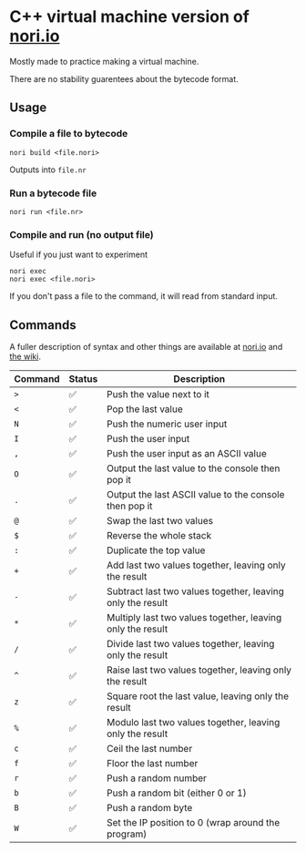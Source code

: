 # C++ virtual machine version of [nori.io](https://github.com/mkukiro/nori.io)

Mostly made to practice making a virtual machine.

There are no stability guarentees about the bytecode format.

## Usage

### Compile a file to bytecode

```
nori build <file.nori>
```

Outputs into `file.nr`

### Run a bytecode file

```
nori run <file.nr>
```

### Compile and run (no output file)

Useful if you just want to experiment

```
nori exec
nori exec <file.nori>
```

If you don't pass a file to the command, it will read from standard input.

## Commands

A fuller description of syntax and other things are available at [nori.io](https://github.com/mkukiro/nori.io) and [the wiki](https://esolangs.org/wiki/Nori.io). 

| Command | Status | Description |
|-|-|-|
| `>` | ✅ | Push the value next to it |
| `<` | ✅ | Pop the last value |
| `N` | ✅ | Push the numeric user input |
| `I` | ✅ | Push the user input |
| `,` | ✅ | Push the user input as an ASCII value |
| `O` | ✅ | Output the last value to the console then pop it |
| `.` | ✅ | Output the last ASCII value to the console then pop it |
| `@` | ✅ | Swap the last two values |
| `$` | ✅ | Reverse the whole stack |
| `:` | ✅ | Duplicate the top value |
| `+` | ✅ | Add last two values together, leaving only the result |
| `-` | ✅ | Subtract last two values together, leaving only the result |
| `*` | ✅ | Multiply last two values together, leaving only the result |
| `/` | ✅ | Divide last two values together, leaving only the result |
| `^` | ✅ | Raise last two values together, leaving only the result |
| `z` | ✅ | Square root the last value, leaving only the result |
| `%` | ✅ | Modulo last two values together, leaving only the result |
| `c` | ✅ | Ceil the last number |
| `f` | ✅ | Floor the last number |
| `r` | ✅ | Push a random number |
| `b` | ✅ | Push a random bit (either 0 or 1) |
| `B` | ✅ | Push a random byte |
| `W` | ✅ | Set the IP position to 0 (wrap around the program) |